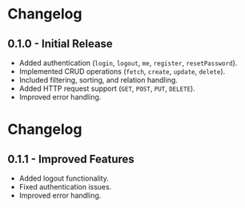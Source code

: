 # Changelog

## 0.1.0 - Initial Release
- Added authentication (`login`, `logout`, `me`, `register`, `resetPassword`).
- Implemented CRUD operations (`fetch`, `create`, `update`, `delete`).
- Included filtering, sorting, and relation handling.
- Added HTTP request support (`GET`, `POST`, `PUT`, `DELETE`).
- Improved error handling.

# Changelog

## 0.1.1 - Improved Features
- Added logout functionality.
- Fixed authentication issues.
- Improved error handling.
